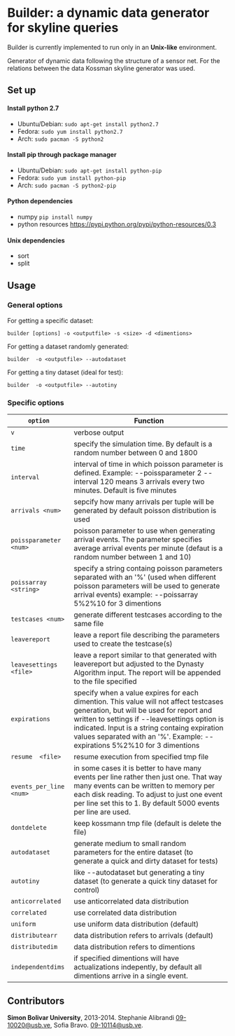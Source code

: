 # Builder: a dynamic data generator for skyline queries

Builder is currently implemented to run only in an **Unix-like** environment.

Generator of dynamic data following the structure of a sensor net. For the relations between the data Kossman skyline generator was used.

## Set up ##

#### Install python 2.7 ####
* Ubuntu/Debian:
```sudo apt-get install python2.7```
* Fedora:
```sudo yum install python2.7```
* Arch:
```sudo pacman -S python2```

#### Install pip through package manager ####
* Ubuntu/Debian:
```sudo apt-get install python-pip```
* Fedora:
```sudo yum install python-pip```
* Arch:
```sudo pacman -S python2-pip```

#### Python dependencies ####
* numpy
```pip install numpy```
* python resources <https://pypi.python.org/pypi/python-resources/0.3>

#### Unix dependencies ####
* sort
* split

## Usage ##

### General options ###

For getting a specific dataset:
~~~~~
builder [options] -o <outputfile> -s <size> -d <dimentions>
~~~~~

For getting a dataset randomly generated:
~~~~~
builder  -o <outputfile> --autodataset
~~~~~

For getting a tiny dataset (ideal for test):
~~~~~
builder  -o <outputfile> --autotiny
~~~~~

### Specific options ###

```option```                 | Function
-----------------------------| -------------
```v```                     | verbose output
```time```                 | specify the simulation time. By default is a random number between 0 and 1800
```interval```                 |  interval of time in which poisson parameter is defined. Example: --poissparameter 2 --interval 120 means 3 arrivals every two minutes. Default is five minutes
```arrivals <num>```       | sepcify how many arrivals per tuple will be generated by default poisson distribution is used
```poissparameter <num>``` | poisson parameter to use when generating arrival events. The parameter specifies average arrival events per minute (defaut is a random number between 1 and 10)
```poissarray <string>```  | specify a string containg poisson parameters separated with an '%' (used when different poisson parameters will be used to generate arrival events) example: --poissarray 5%2%10 for 3 dimentions
```testcases <num>```      | generate different testcases according to the same file
```leavereport```          | leave a report file describing the parameters used to create the testcase(s)
```leavesettings <file>``` | leave a report similar to that generated with leavereport but adjusted to the Dynasty Algorithm input. The report will be appended to the file specified
```expirations```          | specify when a value expires for each dimention. This value will not affect testcases generation, but will be used for report and written to settings if --leavesettings option is indicated. Input is a string containg expiration values separated with an '%'. Example: --expirations 5%2%10 for 3 dimentions
```resume  <file>```       | resume execution from specified tmp file
```events_per_line <num>```      | in some cases it is better to have many events per line rather then just one. That way many events can be written to memory per each disk reading. To adjust to just one event per line set this to 1. By default 5000 events per line are used.
```dontdelete```           | keep kossmann tmp file (default is delete the file)
```autodataset```          | generate medium to small random parameters for the entire dataset (to generate a quick and dirty dataset for tests)
```autotiny```             | like --autodataset but generating a tiny dataset (to generate a quick tiny dataset for control)
```anticorrelated```       | use anticorrelated data distribution
```correlated```           | use correlated data distribution
```uniform```              | use uniform data distribution (default)
```distributearr```        | data distribution refers to arrivals (default)
```distributedim```        | data distribution refers to dimentions
```independentdims```      | if specified dimentions will have actualizations indepently, by default all dimentions arrive in a single event.


## Contributors ##

**Simon Bolivar University**, 2013-2014. Stephanie Alibrandi 09-10020@usb.ve, Sofia Bravo. 09-10114@usb.ve.
